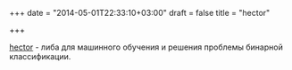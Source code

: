 +++
date = "2014-05-01T22:33:10+03:00"
draft = false
title = "hector"

+++

<p><a href="https://github.com/xlvector/hector">hector</a> - либа для машинного обучения и решения проблемы бинарной классификации.</p>


